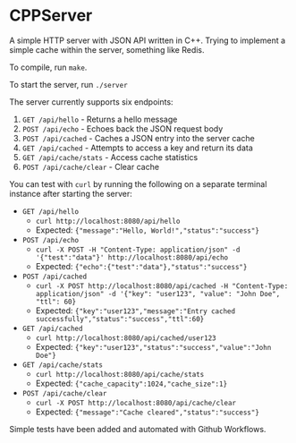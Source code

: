 # CPPServer

A simple HTTP server with JSON API written in C++. Trying to implement a simple cache within the server, something like Redis.

To compile, run `make`.

To start the server, run `./server`

The server currently supports six endpoints:

1. `GET /api/hello` - Returns a hello message
2. `POST /api/echo` - Echoes back the JSON request body
3. `POST /api/cached` - Caches a JSON entry into the server cache
4. `GET /api/cached` - Attempts to access a key and return its data
5. `GET /api/cache/stats` - Access cache statistics
6. `POST /api/cache/clear` - Clear cache

You can test with `curl` by running the following on a separate terminal instance after starting the server:

- `GET /api/hello`
  - `curl http://localhost:8080/api/hello`
  - Expected: `{"message":"Hello, World!","status":"success"}`
- `POST /api/echo`
  - `curl -X POST -H "Content-Type: application/json" -d '{"test":"data"}' http://localhost:8080/api/echo`
  - Expected: `{"echo":{"test":"data"},"status":"success"}`
- `POST /api/cached`
  - `curl -X POST http://localhost:8080/api/cached -H "Content-Type: application/json" -d '{"key": "user123", "value": "John Doe", "ttl": 60}`
  - Expected: `{"key":"user123","message":"Entry cached successfully","status":"success","ttl":60}`
- `GET /api/cached`
  - `curl http://localhost:8080/api/cached/user123`
  - Expected: `{"key":"user123","status":"success","value":"John Doe"}`
- `GET /api/cache/stats`
  - `curl http://localhost:8080/api/cache/stats`
  - Expected: `{"cache_capacity":1024,"cache_size":1}`
- `POST /api/cache/clear`
  - `curl -X POST http://localhost:8080/api/cache/clear`
  - Expected: `{"message":"Cache cleared","status":"success"}`

Simple tests have been added and automated with Github Workflows.
